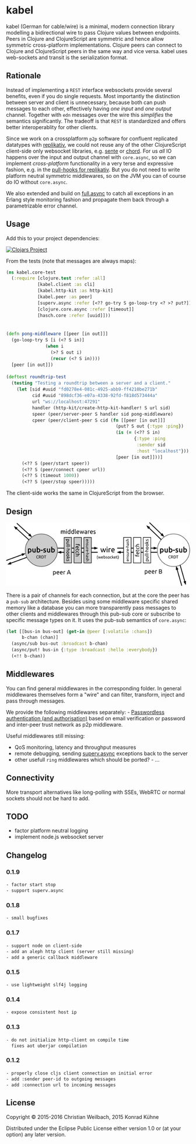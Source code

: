 # kabel

kabel (German for cable/wire) is a minimal, modern connection library
modelling a bidirectional wire to pass Clojure values between
endpoints. Peers in Clojure and ClojureScript are symmetric and hence
allow symmetric cross-platform implementations. Clojure peers can
connect to Clojure and ClojureScript peers in the same way and vice
versa. kabel uses web-sockets and transit is the serialization format.


## Rationale

Instead of implementing a `REST` interface websockets provide several
benefits, even if you do single requests. Most importantly the
distinction between server and client is unnecessary, because both can
push messages to each other, effectively having *one input* and *one
output* channel. Together with `edn` messages over the wire this
_simplifies_ the semantics significantly. The tradeoff is that `REST` is
standardized and offers better interoperablity for other clients.

Since we work on a crossplatform `p2p` software for confluent
replicated datatypes with
[replikativ](https://github.com/replikativ/replikativ), we could not
reuse any of the other ClojureScript client-side only websocket
libraries, e.g. [sente](https://github.com/ptaoussanis/sente) or
[chord](https://github.com/jarohen/chord). For us _all_ IO happens
over the input and output channel with `core.async`, so we can
implement *cross-platform* functionality in a very terse and
expressive fashion, e.g. in the [pull-hooks for
replikativ](https://github.com/replikativ/replikativ/blob/master/src/replikativ/p2p/hooks.cljc). But
you do not need to write platform neutral symmetric middlewares, so on
the JVM you can of course do IO without `core.async`.

We also extended and build on
[full.async](https://github.com/fullcontact/full.monty/) to catch all
exceptions in an Erlang style monitoring fashion and propagate them
back through a parametrizable error channel.

## Usage

Add this to your project dependencies:

[![Clojars Project](http://clojars.org/io.replikativ/kabel/latest-version.svg)](http://clojars.org/io.replikativ/kabel)

From the tests (note that messages are always maps):

~~~ clojure
(ns kabel.core-test
  (:require [clojure.test :refer :all]
            [kabel.client :as cli]
            [kabel.http-kit :as http-kit]
            [kabel.peer :as peer]
            [superv.async :refer [<?? go-try S go-loop-try <? >? put?]]
            [clojure.core.async :refer [timeout]]
            [hasch.core :refer [uuid]]))


(defn pong-middleware [[peer [in out]]]
  (go-loop-try S [i (<? S in)]
               (when i
                 (>? S out i)
                 (recur (<? S in))))
  [peer [in out]])

(deftest roundtrip-test
  (testing "Testing a roundtrip between a server and a client."
    (let [sid #uuid "fd0278e4-081c-4925-abb9-ff4210be271b"
          cid #uuid "898dcf36-e07a-4338-92fd-f818d573444a"
          url "ws://localhost:47291"
          handler (http-kit/create-http-kit-handler! S url sid)
          speer (peer/server-peer S handler sid pong-middleware)
          cpeer (peer/client-peer S cid (fn [[peer [in out]]]
                                          (put? S out {:type :ping}) 
                                          (is (= (<?? S in)
                                                 {:type :ping
                                                  :sender sid
                                                  :host "localhost"}))
                                          [peer [in out]]))]
      (<?? S (peer/start speer))
      (<?? S (peer/connect cpeer url))
      (<?? S (timeout 1000))
      (<?? S (peer/stop speer)))))

~~~

The client-side works the same in ClojureScript from the browser.

## Design

![Example pub-sub architecture of replikativ](./peering.png)

There is a pair of channels for each connection, but at the core the
peer has a `pub-sub` architecture. Besides using some middleware
specific shared memory like a database you can more transparently pass
messages to other clients and middlewares through this pub-sub core or
subscribe to specific message types on it. It uses the pub-sub
semantics of `core.async`:

~~~ clojure
(let [[bus-in bus-out] (get-in @peer [:volatile :chans])
      b-chan (chan)]
  (async/sub bus-out :broadcast b-chan)
  (async/put! bus-in {:type :broadcast :hello :everybody})
  (<!! b-chan))
~~~


## Middlewares

You can find general middlewares in the corresponding folder. In
general middlewares themselves form a "wire" and can filter,
transform, inject and pass through messages.

We provide the following middlewares separately: - [Passwordless
authentication (and
authorisation)](https://github.com/replikativ/kabel-auth) based on
email verification or password and inter-peer trust network as p2p
middleware.

Useful middlewares still missing:
- QoS monitoring, latency and throughput measures
- remote debugging,
  sending [superv.async](https://github.com/replikativ/superv.async) exceptions
  back to the server
- other usefull `ring` middlewares which should be ported?  - ...

## Connectivity

More transport alternatives like long-polling with
SSEs, WebRTC or normal sockets should not be hard to add.


## TODO
- factor platform neutral logging
- implement node.js websocket server

## Changelog

### 0.1.9
    - factor start stop
    - support superv.async

### 0.1.8
    - small bugfixes

### 0.1.7
    - support node on client-side
    - add an aleph http client (server still missing)
    - add a generic callback middleware

### 0.1.5
    - use lightweight slf4j logging

### 0.1.4
    - expose consistent host ip

### 0.1.3
    - do not initialize http-client on compile time
      fixes aot uberjar compilation

### 0.1.2
    - properly close cljs client connection on initial error
    - add :sender peer-id to outgoing messages
    - add :connection url to incoming messages

## License

Copyright © 2015-2016 Christian Weilbach, 2015 Konrad Kühne

Distributed under the Eclipse Public License either version 1.0 or (at
your option) any later version.
